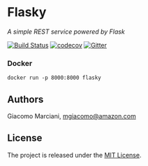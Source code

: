 # Flasky

*A simple REST service powered by Flask*

[![Build Status](https://travis-ci.org/gmarciani/flasky.svg?branch=master)](https://travis-ci.org/gmarciani/flasky)
[![codecov](https://codecov.io/gh/gmarciani/flasky/branch/master/graph/badge.svg)](https://codecov.io/gh/gmarciani/flasky)
[![Gitter](https://badges.gitter.im/gmarciani-flasky/community.svg)](https://gitter.im/gmarciani-flasky/community?utm_source=badge&utm_medium=badge&utm_campaign=pr-badge)

### Docker
```
docker run -p 8000:8000 flasky
```


## Authors
Giacomo Marciani, [mgiacomo@amazon.com](mailto:mgiacomo@amazon.com)


## License
The project is released under the [MIT License](https://opensource.org/licenses/MIT).
